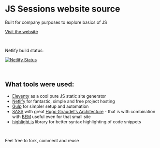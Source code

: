 JS Sessions website source
===

Built for company purposes to explore basics of JS

[Visit the website](https://js-sessions.netlify.com/)

<br>

Netlify build status:

[![Netlify Status](https://api.netlify.com/api/v1/badges/0e36bc40-32b5-4196-98d0-77663221472c/deploy-status)](https://app.netlify.com/sites/js-sessions/deploys)

<br>

What tools were used:
---
* [Eleventy](https://www.11ty.io/) as a cool pure JS static site generator
* [Netlify](https://www.netlify.com/) for fantastic, simple and free project hosting
* [Gulp](https://gulpjs.com/) for simpler setup and automation
* [SASS](https://sass-lang.com/) with great [Hugo Giraudel's Architecture](https://sass-guidelin.es/) - that is with combination with [BEM](http://getbem.com/) useful even for that small site
* [highlight.js](https://highlightjs.org/) library for better syntax highlighting of code snippets

<br>

Feel free to fork, comment and reuse